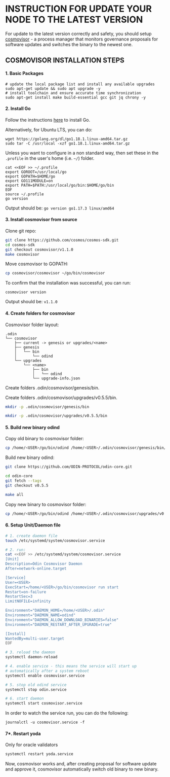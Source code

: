 # INSTRUCTION FOR UPDATE YOUR NODE TO THE LATEST VERSION

For update to the latest version correctly and safety, you should setup 
[cosmovisor](https://docs.cosmos.network/master/run-node/cosmovisor.html) - 
a process manager that monitors governance proposals for software updates and switches the binary to the newest one.


## COSMOVISOR INSTALLATION STEPS

#### 1. Basic Packages
```bash:
# update the local package list and install any available upgrades 
sudo apt-get update && sudo apt upgrade -y 
# install toolchain and ensure accurate time synchronization 
sudo apt-get install make build-essential gcc git jq chrony -y
```

#### 2. Install Go
Follow the instructions [here](https://golang.org/doc/install) to install Go.

Alternatively, for Ubuntu LTS, you can do:
```bash:
wget https://golang.org/dl/go1.18.1.linux-amd64.tar.gz
sudo tar -C /usr/local -xzf go1.18.1.linux-amd64.tar.gz
```

Unless you want to configure in a non standard way, then set these in the `.profile` in the user's home (i.e. `~/`) folder.

```bash:
cat <<EOF >> ~/.profile
export GOROOT=/usr/local/go
export GOPATH=$HOME/go
export GO111MODULE=on
export PATH=$PATH:/usr/local/go/bin:$HOME/go/bin
EOF
source ~/.profile
go version
```

Output should be: `go version go1.17.3 linux/amd64`

#### 3. Install cosmovisor from source

Clone git repo:
```bash
git clone https://github.com/cosmos/cosmos-sdk.git
cd cosmos-sdk
git checkout cosmovisor/v1.1.0
make cosmovisor
```

Move cosmovisor to GOPATH:
```bash
cp cosmovisor/cosmovisor ~/go/bin/cosmovisor
```

To confirm that the installation was successful, you can run:

```bash:
cosmovisor version
```
Output should be: `v1.1.0`

#### 4. Create folders for cosmovisor

Cosmovisor folder layout:
```
.odin
└── cosmovisor
    ├── current -> genesis or upgrades/<name>
    ├── genesis
    │   └── bin
    │       └── odind
    └── upgrades
        └── <name>
            ├── bin
            │   └── odind
            └── upgrade-info.json
```

Create folders .odin/cosmovisor/genesis/bin.

Create folders .odin/cosmovisor/upgrades/v0.5.5/bin.
```bash
mkdir -p .odin/cosmovisor/genesis/bin

mkdir -p .odin/cosmovisor/upgrades/v0.5.5/bin
```

#### 5. Build new binary odind 

Copy old binary to cosmovisor folder:
```bash
cp /home/<USER>/go/bin/odind /home/<USER>/.odin/cosmovisor/genesis/bin/odind
```

Build new binary odind:
```bash
git clone https://github.com/ODIN-PROTOCOL/odin-core.git

cd odin-core
git fetch --tags
git checkout v0.5.5

make all
```

Copy new binary to cosmovisor folder:
```bash
cp /home/<USER>/go/bin/odind /home/<USER>/.odin/cosmovisor/upgrades/v0.5.5/bin/odind
```

#### 6. Setup Unit/Daemon file

```bash
# 1. create daemon file
touch /etc/systemd/system/cosmovisor.service

# 2. run:
cat <<EOF >> /etc/systemd/system/cosmovisor.service
[Unit]
Description=Odin Cosmovisor Daemon
After=network-online.target

[Service]
User=<USER>
ExecStart=/home/<USER>/go/bin/cosmovisor run start
Restart=on-failure
RestartSec=3
LimitNOFILE=infinity

Environment="DAEMON_HOME=/home/<USER>/.odin"
Environment="DAEMON_NAME=odind"
Environment="DAEMON_ALLOW_DOWNLOAD_BINARIES=false"
Environment="DAEMON_RESTART_AFTER_UPGRADE=true"

[Install]
WantedBy=multi-user.target
EOF

# 3. reload the daemon
systemctl daemon-reload

# 4. enable service - this means the service will start up 
# automatically after a system reboot
systemctl enable cosmovisor.service

# 5. stop old odind service
systemctl stop odin.service

# 6. start daemon
systemctl start cosmovisor.service
```

In order to watch the service run, you can do the following:
```
journalctl -u cosmovisor.service -f
```

#### 7*. Restart yoda

Only for oracle validators

```bash
systemctl restart yoda.service
```


Now, cosmovisor works and, after creating proposal for software update and approve it, 
cosmovisor automatically switch old binary to new binary.  
